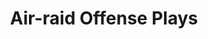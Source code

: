 ---
layout: playbook
title: Air-raid Offense Plays
team: air-raid
unit: offense
permalink: /air-raid/offense/
---
